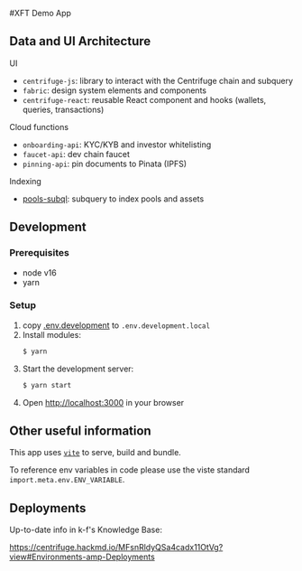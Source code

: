 #XFT Demo App

## Data and UI Architecture

UI

- `centrifuge-js`: library to interact with the Centrifuge chain and subquery
- `fabric`: design system elements and components
- `centrifuge-react`: reusable React component and hooks (wallets, queries, transactions)

Cloud functions

- `onboarding-api`: KYC/KYB and investor whitelisting
- `faucet-api`: dev chain faucet
- `pinning-api`: pin documents to Pinata (IPFS)

Indexing

- [pools-subql](https://github.com/centrifuge/pools-subql): subquery to index pools and assets

## Development

### Prerequisites

- node v16
- yarn

### Setup

1. copy [.env.development](./.env-config/env.development) to `.env.development.local`
2. Install modules:
   ```bash
   $ yarn
   ```
3. Start the development server:
   ```bash
   $ yarn start
   ```
4. Open [http://localhost:3000](http://localhost:3000) in your browser

## Other useful information

This app uses [`vite`](https://vitejs.dev/guide/) to serve, build and bundle.

To reference env variables in code please use the viste standard `import.meta.env.ENV_VARIABLE`.

## Deployments

Up-to-date info in k-f's Knowledge Base:

https://centrifuge.hackmd.io/MFsnRldyQSa4cadx11OtVg?view#Environments-amp-Deployments
